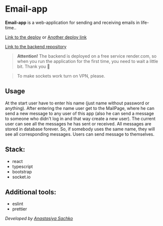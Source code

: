 # Email-app

**Email-app** is a web-application for sending and receiving emails in life-time..

[Link to the deploy](https://saachko.github.io/email-app/) or [Another deploy link](https://email-app-flax.vercel.app/)

[Link to the backend repository](https://github.com/saachko/email-backend/tree/develop)

> **Attention!** The backend is deployed on a free service render.com, so when you run the application for the first time, you need to wait a little bit. Thank you 🙏

> To make sockets work turn on VPN, please.

## Usage

At the start user have to enter his name (just name without password or anything). After entering the name user get to the MailPage, where he can send a new message to any user of this app (also he can send a message to someone who didn't log in and that way create a new user). The current user can see all the messages he has sent or received. All messages are stored in database forever. So, if somebody uses the same name, they will see all corresponding messages. Users can send message to themselves.

## Stack:

- react
- typescript
- bootstrap
- socket.io

## Additional tools:

- eslint
- prettier

_Developed by [Anastasiya Sachko](https://github.com/saachko)_
